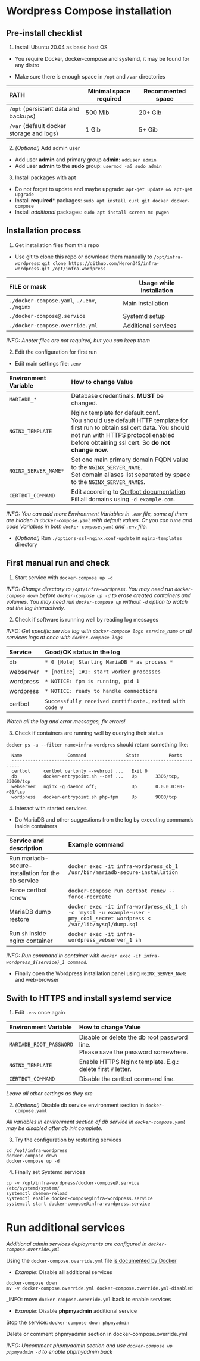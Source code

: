 
# Wordpress Compose installation

## Pre-install checklist

1. Install Ubuntu 20.04 as basic host OS

 * You require Docker, docker-compose and systemd,
   it may be found for any distro

 * Make sure there is enough space in `/opt` and `/var` directories

 | PATH | Minimal space required | Recommented space |
 |:-----|------------------------|-------------------|
 | `/opt` (persistent data and backups)     | 500 Mib | 20+ Gib |
 | `/var` (default docker storage and logs) | 1 Gib   | 5+ Gib  |

2. _(Optional)_ Add admin user
 * Add user **admin** and primary group **admin**: `adduser admin`
 * Add user **admin** to the **sudo** group: `usermod -aG sudo admin`

3. Install packages with apt
 * Do not forget to update and maybe upgrade: `apt-get update && apt-get upgrade`
 * Install **required*** packages: `sudo apt install curl git docker docker-compose`
 * Install _additional_ packages: `sudo apt install screen mc pwgen`

## Installation process

1. Get installation files from this repo

 * Use git to clone this repo or download them manually to `/opt/infra-wordpress`:
 `git clone https://github.com/Heron345/infra-wordpress.git /opt/infra-wordpress`

 | FILE or mask | Usage while installation |
 |:-------------|--------------------------|
 | `./docker-compose.yaml`, `./.env`, `./nginx` | Main installation   |
 | `./docker-compose@.service`                  | Systemd setup       |
 | `./docker-compose.override.yml`              | Additional services |

 _INFO: Anoter files are not required, but you can keep them_

2. Edit the configuration for first run

 * Edit main settings file: `.env`

 | Environment Variable | How to change Value |
 |:---------------------|:--------------------|
 | `MARIADB_*`      | Database credentinals. **MUST** be changed. |
 | `NGINX_TEMPLATE` | Nginx template for default.conf. <br /> You should use default HTTP template for first run to obtain ssl cert data. You should not run with HTTPS protocol enabled before obtaining ssl cert. So **do not change now**. |
 | `NGINX_SERVER_NAME*` | Set one main primary domain FQDN value to the `NGINX_SERVER_NAME`. <br /> Set domain aliases list separated by space to the `NGINX_SERVER_NAMES`. |
 | `CERTBOT_COMMAND` | Edit according to [Certbot documentation](https://eff-certbot.readthedocs.io/en/stable/using.html). <br /> Fill all domains using `-d example.com`. |

 _INFO: You can add more Environment Variables in `.env` file,
  some of them are hidden in `docker-compose.yaml` with default values.
  Or you can tune and code Variables in both `docker-compose.yaml` and `.env` file._

 * _(Optional)_ Run `./options-ssl-nginx.conf-update` in `nginx-templates` directory

## First manual run and check

1. Start service with `docker-compose up -d`

 _INFO: Change directory to `/opt/infra-wordpress`.
  You may need run `docker-compose down` before `docker-compose up -d`
  to erase created containers and volumes.
  You may need run `docker-compose up` without `-d` option
  to watch out the log interactively._

2. Check if software is running well by reading log messages

 _INFO: Get specific service log with `docker-compose logs service_name`
  or all services logs at once with `docker-compose logs`_

 | Service   | Good/OK status in the log |
 |:----------|:--------------------------|
 | db        | `* 0 [Note] Starting MariaDB * as process *` |
 | webserver | `* [notice] 1#1: start worker processes`     |
 | wordpress | `* NOTICE: fpm is running, pid 1`            |
 | wordpress | `* NOTICE: ready to handle connections`      |
 | certbot   | `Successfully received certificate.`, `exited with code 0` |

 _Watch all the log and error messages, fix errors!_

3. Check if containers are running well by querying their status

`docker ps -a --filter name=infra-wordpres` should return something like:

```
  Name                 Command               State           Ports
  -------------------------------------------------------------------------
  certbot     certbot certonly --webroot ...   Exit 0
  db          docker-entrypoint.sh --def ...   Up       3306/tcp, 33060/tcp
  webserver   nginx -g daemon off;             Up       0.0.0.0:80->80/tcp
  wordpress   docker-entrypoint.sh php-fpm     Up       9000/tcp
```

4. Interact with started services

 * Do MariaDB and other suggestions from the log by executing commands inside containers

 | Service and description | Example command |
 |:------------------------|:----------------|
 | Run mariadb-secure-installation for the db service | `docker exec -it infra-wordpress_db_1 /usr/bin/mariadb-secure-installation` |
 | Force certbot renew  | `docker-compose run certbot renew --force-recreate` |
 | MariaDB dump restore | `docker exec -it infra-wordpress_db_1 sh -c 'mysql -u example-user -pmy_cool_secret wordpress < /var/lib/mysql/dump.sql` |
 | Run `sh` inside nginx container | `docker exec -it infra-wordpress_webserver_1 sh` |

 _INFO: Run command in container
 with `docker exec -it infra-wordpress_${service}_1 command`._

 * Finally open the Wordpress installation panel
 using `NGINX_SERVER_NAME` and web-browser

## Swith to HTTPS and install systemd service

1. Edit `.env` once again

 | Environment Variable | How to change Value |
 |:---------------------|:--------------------|
 | `MARIADB_ROOT_PASSWORD` | Disable or delete the db root password line. <br /> Please save the password somewhere. |
 | `NGINX_TEMPLATE`        | Enable HTTPS Nginx template. E.g.: delete first `#` letter. |
 | `CERTBOT_COMMAND`       | Disable the certbot command line. |

 _Leave all other settings as they are_

2. _(Optional)_ Disable db service environment section in `docker-compose.yaml`

 _All variables in environment section of db service in `docker-compose.yaml`
 may be disabled after db init complete._

3. Try the configuration by restarting services
```
cd /opt/infra-wordpress
docker-compose down
docker-compose up -d
```

4. Finally set Systemd services
```
cp -v /opt/infra-wordpress/docker-compose@.service /etc/systemd/system/
systemctl daemon-reload
systemctl enable docker-compose@infra-wordpress.service
systemctl start docker-compose@infra-wordpress.service
```

# Run additional services

_Additional admin services deployments
 are configured in `docker-compose.override.yml`_

Using the `docker-compose.override.yml` file
 [is documented by Docker](https://docs.docker.com/compose/extends/)


* _Example_: Disable **all** additional services

```
docker-compose down
mv -v docker-compose.override.yml docker-compose.override.yml-disabled
```

_INFO: move `docker-compose.override.yml` back to enable services

* _Example_: Disable **phpmyadmin** additional service

Stop the service: `docker-compose down phpmyadmin`

Delete or comment phpmyadmin section in docker-compose.override.yml

_INFO: Uncomment phpmyadmin section and use `docker-compose up phpmyadmin -d`
 to enable phpmyadmin back_
